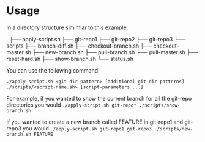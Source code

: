 # Usage

In a directory structure simimlar to this example:

.
├── apply-script.sh
├── git-repo1
├── git-repo2
├── git-repo3
└── scripts
    ├── branch-diff.sh
    ├── checkout-branch.sh
    ├── checkout-master.sh
    ├── new-branch.sh
    ├── pull-branch.sh
    ├── pull-master.sh
    ├── reset-hard.sh
    ├── show-branch.sh
    └── status.sh

You can use the following command

`./apply-script.sh <git-dir-pattern> [additional git-dir-patterns] ./scripts/<script-name.sh> [script-parameters ...]`

For example, if you wanted to show the current branch for all the git-repo directories you would
`./apply-script.sh git-repo* ./scripts/show-branch.sh`

If you wanted to create a new branch called FEATURE in git-repo1 and git-repo3 you would
`./apply-script.sh git-repo1 git-repo3 ./scripts/new-branch.sh FEATURE`
